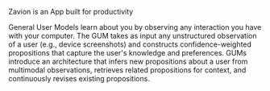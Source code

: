 Zavion is an App built for productivity

General User Models learn about you by observing any interaction you have with your computer. The GUM takes as input any unstructured observation of a user (e.g., device screenshots) and constructs confidence-weighted propositions that capture the user's knowledge and preferences. GUMs introduce an architecture that infers new propositions about a user from multimodal observations, retrieves related propositions for context, and continuously revises existing propositions.


